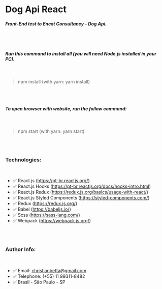 # Dog Api React

##### Front-End test to Enext Consultancy - Dog Api.
<br/>
<br/>

##### Run this command to install all (you will need Node.js installed in your PC).
<br/>

> npm install (with yarn: yarn install)

<br/>
<br/>

##### To open browser with website, run the follow command:
<br/>

> npm start (with yarn: yarn start)

<br/>
<br/>

### Technologies:
<br/>

* :white_check_mark: React.js (https://pt-br.reactjs.org/)
* :white_check_mark: React.js Hooks (https://pt-br.reactjs.org/docs/hooks-intro.html)
* :white_check_mark: React.js Redux (https://redux.js.org/basics/usage-with-react/)
* :white_check_mark: React.js Styled Components  (https://styled-components.com/)
* :white_check_mark: Redux (https://redux.js.org/)
* :white_check_mark: Babel (https://babeljs.io/)
* :white_check_mark: Scss (https://sass-lang.com/)
* :white_check_mark: Webpack (https://webpack.js.org/)

<br/>
<br/>

### Author Info:
<br/>

* :white_check_mark: Email: christianbetta@gmail.com
* :white_check_mark: Telephone: (+55) 11 99311-8482
* :white_check_mark: Brasil - São Paulo - SP